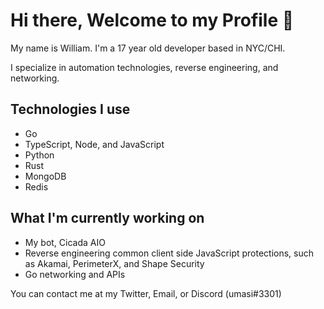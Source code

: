 # Hi there, Welcome to my Profile 👋

My name is William. I'm a 17 year old developer based in NYC/CHI.

I specialize in automation technologies, reverse engineering, and networking.

## Technologies I use
- Go
- TypeScript, Node, and JavaScript
- Python
- Rust
- MongoDB
- Redis

## What I'm currently working on
- My bot, Cicada AIO
- Reverse engineering common client side JavaScript protections, such as Akamai, PerimeterX, and Shape Security
- Go networking and APIs

You can contact me at my Twitter, Email, or Discord (umasi#3301)
